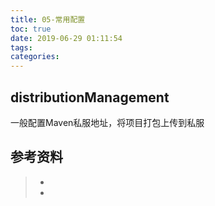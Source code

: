 ```yaml
---
title: 05-常用配置
toc: true
date: 2019-06-29 01:11:54
tags:
categories:
---
```




## distributionManagement

一般配置Maven私服地址，将项目打包上传到私服



## 参考资料
> - []()
> - []()
